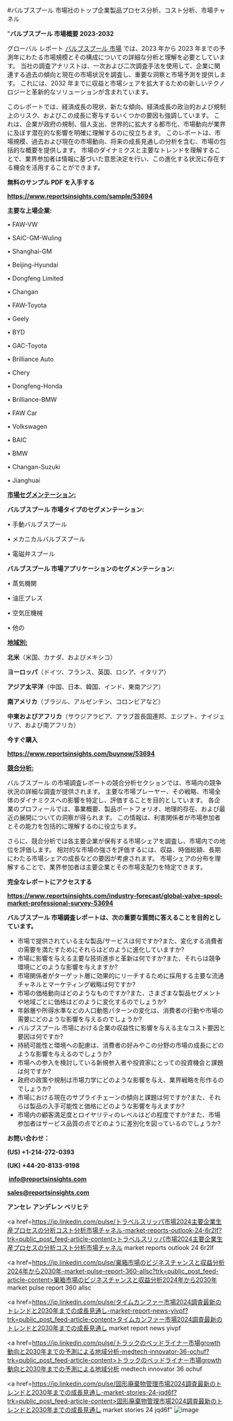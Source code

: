 #バルブスプール 市場社のトップ企業製品プロセス分析、コスト分析、市場チャネル

"<strong>バルブスプール 市場概要 2023-2032</strong>

グローバル レポート <a href=https://www.reportsinsights.com/sample/53694>バルブスプール 市場</a> では、2023 年から 2023 年までの予測年にわたる市場規模とその構成についての詳細な分析と理解を必要としています。 当社の調査アナリストは、一次および二次調査手法を使用して、企業に関連する過去の傾向と現在の市場状況を調査し、重要な洞察と市場予測を提供します。 これには、2032 年までに収益と市場シェアを拡大​​するための新しいテクノロジーと革新的なソリューションが含まれています。

このレポートでは、経済成長の現状、新たな傾向、経済成長の政治的および規制上のリスク、およびこの成長に寄与するいくつかの要因も強調しています。 これは、企業が政府の規制、個人支出、世界的に拡大する都市化、市場動向が業界に及ぼす潜在的な影響を明確に理解するのに役立ちます。 このレポートは、市場規模、過去および現在の市場動向、将来の成長見通しの分析を含む、市場の包括的な概要を提供します。 市場のダイナミクスと主要なトレンドを理解することで、業界参加者は情報に基づいた意思決定を行い、この進化する状況に存在する機会を活用することができます。

<strong><b>無料のサンプル PDF を入手する</b></strong>

<a href=https://www.reportsinsights.com/sample/53694><strong><u>https://www.reportsinsights.com/sample/53694</u></strong></a>

<strong>主要な上場企業:</strong>

• FAW-VW

• SAIC-GM-Wuling

• Shanghai-GM

• Beijing-Hyundai

• Dongfeng Limited

• Changan

• FAW-Toyota

• Geely

• BYD

• GAC-Toyota

• Brilliance Auto

• Chery

• Dongfeng-Honda

• Brilliance-BMW

• FAW Car

• Volkswagen

• BAIC

• BMW

• Changan-Suzuki

• Jianghuai

<strong><u>市場セグメンテーション</u></strong><strong><u>:</u></strong>

<strong>バルブスプール 市場タイプのセグメンテーション:</strong>

• 手動バルブスプール

• メカニカルバルブスプール

• 電磁弁スプール

<strong>バルブスプール 市場アプリケーションのセグメンテーション:</strong>

• 蒸気機関

• 油圧プレス

• 空気圧機械

• 他の

<strong><u>地域別</u></strong><strong><u>:</u></strong>

<strong>北米</strong>（米国、カナダ、およびメキシコ）

<strong>ヨーロッパ</strong>（ドイツ、フランス、英国、ロシア、イタリア）

<strong>アジア太平洋</strong>（中国、日本、韓国、インド、東南アジア）

<strong>南アメリカ</strong>（ブラジル、アルゼンチン、コロンビアなど）

<strong>中東およびアフリカ</strong>（サウジアラビア、アラブ首長国連邦、エジプト、ナイジェリア、および南アフリカ）

<strong>今すぐ購入</strong>

<a href=https://www.reportsinsights.com/buynow/53694><strong><u>https://www.reportsinsights.com/buynow/53694</u></strong></a>

<strong><u>競合分析:</u></strong>

バルブスプール の市場調査レポートの競合分析セクションでは、市場内の競争状況の詳細な調査が提供されます。 主要な市場プレーヤー、その戦略、市場全体のダイナミクスへの影響を特定し、評価することを目的としています。 各企業のプロフィールでは、事業概要、製品ポートフォリオ、地理的存在、および最近の展開についての洞察が得られます。 この情報は、利害関係者が市場参加者とその能力を包括的に理解するのに役立ちます。

さらに、競合分析では各主要企業が保有する市場シェアを調査し、市場内での地位を評価します。 相対的な市場の強さを評価するには、収益、時価総額、長期にわたる市場シェアの成長などの要因が考慮されます。 市場シェアの分布を理解することで、業界参加者は主要企業とその市場支配力を特定できます。

<strong>完全なレポートにアクセスする</strong>

<a href=https://www.reportsinsights.com/industry-forecast/global-valve-spool-market-professional-survey-53694><strong><u><b>https://www.reportsinsights.com/industry-forecast/global-valve-spool-market-professional-survey-53694</b></u></strong></a>

<strong><b>バルブスプール 市場調査レポートは、次の重要な質問に答えることを目的としています。</b></strong>
<ul>
  <li>市場で提供されている主な製品/サービスは何ですか?また、変化する消費者の需要を満たすためにそれらはどのように進化していますか?</li>
  <li>市場に影響を与える主要な技術進歩と革新は何ですか?また、それらは競争環境にどのような影響を与えますか?</li>
  <li>市場関係者がターゲット層に効果的にリーチするために採用する主要な流通チャネルとマーケティング戦略は何ですか?</li>
  <li>市場の価格動向はどのようなものですか?また、さまざまな製品セグメントや地域ごとに価格はどのように変化するのでしょうか?</li>
  <li>年齢層や所得水準などの人口動態パターンの変化は、消費者の行動や市場の需要にどのような影響を与えるのでしょうか?</li>
  <li>バルブスプール 市場における企業の収益性に影響を与える主なコスト要因と要因は何ですか?</li>
  <li>持続可能性と環境への配慮は、消費者の好みやこの分野の市場の成長にどのような影響を与えるのでしょうか?</li>
  <li>市場への参入を検討している新規参入者や投資家にとっての投資機会と課題は何ですか?</li>
  <li>政府の政策や規制は市場力学にどのような影響を与え、業界戦略を形作るのでしょうか?</li>
  <li>市場における現在のサプライチェーンの傾向と課題は何ですか?また、それらは製品の入手可能性と価格にどのような影響を与えますか?</li>
  <li>市場内の顧客満足度とロイヤリティのレベルはどの程度ですか?また、市場参加者はサービス品質の点でどのように差別化を図っているのでしょうか?</li>
</ul>
<strong>お問い合わせ：</strong>

<strong>(US) +1-214-272-0393</strong>

<strong>(UK) +44-20-8133-9198</strong>

<strong> </strong><a href=info@reportsinsights.com><strong><u>info@reportsinsights.com</u></strong></a>

<a href=sales@reportsinsights.com><strong><u>sales@reportsinsights.com</u></strong></a>

<strong>アンセレ アンデレン ベリヒテ</strong>

<a href=https://jp.linkedin.com/pulse/トラベルスリッパ市場2024主要企業生産プロセスの分析コスト分析市場チャネル-market-reports-outlook-24-6r2lf?trk=public_post_feed-article-content>トラベルスリッパ市場2024主要企業生産プロセスの分析コスト分析市場チャネル market reports outlook 24 6r2lf</a>

<a href=https://jp.linkedin.com/pulse/巣箱市場のビジネスチャンスと収益分析2024年から2030年-market-pulse-report-360-allsc?trk=public_post_feed-article-content>巣箱市場のビジネスチャンスと収益分析2024年から2030年 market pulse report 360 allsc</a>

<a href=https://jp.linkedin.com/pulse/タイムカンファー市場2024調査最新のトレンドと2030年までの成長見通し-market-report-news-yivpf?trk=public_post_feed-article-content>タイムカンファー市場2024調査最新のトレンドと2030年までの成長見通し market report news yivpf</a>

<a href=https://jp.linkedin.com/pulse/トラックのベッドライナー市場growth動向と2030年までの予測による地域分析-medtech-innovator-36-ochuf?trk=public_post_feed-article-content>トラックのベッドライナー市場growth動向と2030年までの予測による地域分析 medtech innovator 36 ochuf</a>

<a href=https://jp.linkedin.com/pulse/固形廃棄物管理市場2024調査最新のトレンドと2030年までの成長見通し-market-stories-24-jqd6f?trk=public_post_feed-article-content>固形廃棄物管理市場2024調査最新のトレンドと2030年までの成長見通し market stories 24 jqd6f</a>"
![image](https://github.com/aanak123/RIMarketer1/assets/158471119/69254af9-2d4b-4f05-a512-e6b8d2a4c550)
